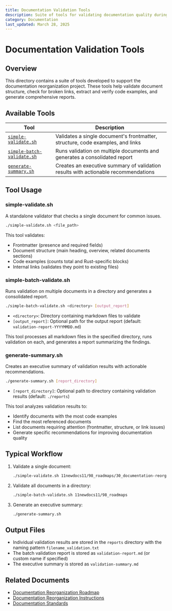 ```yaml
---
title: Documentation Validation Tools
description: Suite of tools for validating documentation quality during the reorganization project
category: Documentation
last_updated: March 28, 2025
---
```


# Documentation Validation Tools

## Overview

This directory contains a suite of tools developed to support the documentation reorganization project. These tools help validate document structure, check for broken links, extract and verify code examples, and generate comprehensive reports.

## Available Tools

| Tool | Description |
|------|-------------|
| [`simple-validate.sh`](#simple-validatesh) | Validates a single document's frontmatter, structure, code examples, and links |
| [`simple-batch-validate.sh`](#simple-batch-validatesh) | Runs validation on multiple documents and generates a consolidated report |
| [`generate-summary.sh`](#generate-summarysh) | Creates an executive summary of validation results with actionable recommendations |

## Tool Usage

### simple-validate.sh

A standalone validator that checks a single document for common issues.

```bash
./simple-validate.sh <file_path>
```

This tool validates:
- Frontmatter (presence and required fields)
- Document structure (main heading, overview, related documents sections)
- Code examples (counts total and Rust-specific blocks)
- Internal links (validates they point to existing files)

### simple-batch-validate.sh

Runs validation on multiple documents in a directory and generates a consolidated report.

```bash
./simple-batch-validate.sh <directory> [output_report]
```

- `<directory>`: Directory containing markdown files to validate
- `[output_report]`: Optional path for the output report (default: `validation-report-YYYYMMDD.md`)

This tool processes all markdown files in the specified directory, runs validation on each, and generates a report summarizing the findings.

### generate-summary.sh

Creates an executive summary of validation results with actionable recommendations.

```bash
./generate-summary.sh [report_directory]
```

- `[report_directory]`: Optional path to directory containing validation results (default: `./reports`)

This tool analyzes validation results to:
- Identify documents with the most code examples
- Find the most referenced documents
- List documents requiring attention (frontmatter, structure, or link issues)
- Generate specific recommendations for improving documentation quality

## Typical Workflow

1. Validate a single document:
   ```bash
   ./simple-validate.sh 11newdocs11/98_roadmaps/30_documentation-reorganization-roadmap.md
   ```

2. Validate all documents in a directory:
   ```bash
   ./simple-batch-validate.sh 11newdocs11/98_roadmaps
   ```

3. Generate an executive summary:
   ```bash
   ./generate-summary.sh
   ```

## Output Files

- Individual validation results are stored in the `reports` directory with the naming pattern `filename_validation.txt`
- The batch validation report is stored as `validation-report.md` (or custom name if specified)
- The executive summary is stored as `validation-summary.md`

## Related Documents

- [Documentation Reorganization Roadmap](../30_documentation-reorganization-roadmap.md)
- [Documentation Reorganization Instructions](../30_documentation-reorganization-instructions.md)
- [Documentation Standards](/11newdocs11/05_reference/standards/documentation-standards.md) 
